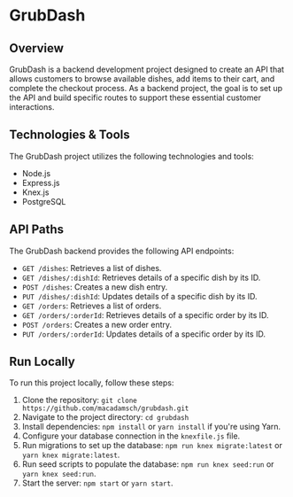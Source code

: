 # GrubDash

## Overview

GrubDash is a backend development project designed to create an API that allows customers to browse available dishes, add items to their cart, and complete the checkout process. As a backend project, the goal is to set up the API and build specific routes to support these essential customer interactions.

## Technologies & Tools

The GrubDash project utilizes the following technologies and tools:
- Node.js
- Express.js
- Knex.js
- PostgreSQL

## API Paths

The GrubDash backend provides the following API endpoints:
- `GET /dishes`: Retrieves a list of dishes.
- `GET /dishes/:dishId`: Retrieves details of a specific dish by its ID.
- `POST /dishes`: Creates a new dish entry.
- `PUT /dishes/:dishId`: Updates details of a specific dish by its ID.
- `GET /orders`: Retrieves a list of orders.
- `GET /orders/:orderId`: Retrieves details of a specific order by its ID.
- `POST /orders`: Creates a new order entry.
- `PUT /orders/:orderId`: Updates details of a specific order by its ID.

## Run Locally

To run this project locally, follow these steps:
1. Clone the repository: `git clone https://github.com/macadamsch/grubdash.git`
2. Navigate to the project directory: `cd grubdash`
3. Install dependencies: `npm install` or `yarn install` if you're using Yarn.
4. Configure your database connection in the `knexfile.js` file.
5. Run migrations to set up the database: `npm run knex migrate:latest` or `yarn knex migrate:latest`.
6. Run seed scripts to populate the database: `npm run knex seed:run` or `yarn knex seed:run`.
7. Start the server: `npm start` or `yarn start`.

